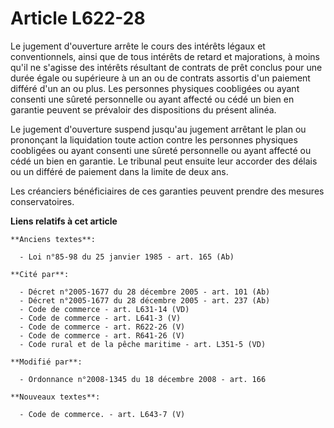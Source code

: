 # Article L622-28

Le jugement d'ouverture arrête le cours des intérêts légaux et conventionnels, ainsi que de tous intérêts de retard et
majorations, à moins qu'il ne s'agisse des intérêts résultant de contrats de prêt conclus pour une durée égale ou supérieure
à un an ou de contrats assortis d'un paiement différé d'un an ou plus. Les personnes physiques coobligées ou ayant consenti
une sûreté personnelle ou ayant affecté ou cédé un bien en garantie peuvent se prévaloir des dispositions du présent alinéa.

Le jugement d'ouverture suspend jusqu'au jugement arrêtant le plan ou prononçant la liquidation toute action contre les
personnes physiques coobligées ou ayant consenti une sûreté personnelle ou ayant affecté ou cédé un bien en garantie. Le
tribunal peut ensuite leur accorder des délais ou un différé de paiement dans la limite de deux ans.

Les créanciers bénéficiaires de ces garanties peuvent prendre des mesures conservatoires.

**Liens relatifs à cet article**

	**Anciens textes**:

	  - Loi n°85-98 du 25 janvier 1985 - art. 165 (Ab)

	**Cité par**:

	  - Décret n°2005-1677 du 28 décembre 2005 - art. 101 (Ab)
	  - Décret n°2005-1677 du 28 décembre 2005 - art. 237 (Ab)
	  - Code de commerce - art. L631-14 (VD)
	  - Code de commerce - art. L641-3 (V)
	  - Code de commerce - art. R622-26 (V)
	  - Code de commerce - art. R641-26 (V)
	  - Code rural et de la pêche maritime - art. L351-5 (VD)

	**Modifié par**:

	  - Ordonnance n°2008-1345 du 18 décembre 2008 - art. 166

	**Nouveaux textes**:

	  - Code de commerce. - art. L643-7 (V)
